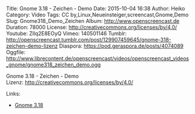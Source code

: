 Title: Gnome 3.18 - Zeichen - Demo
Date: 2015-10-04 16:38
Author: Heiko
Category: Video
Tags: CC by,Linux,Neueinsteiger,screencast,Gnome,Demo
Slug: Gnome318_Demo_Zeichen
Album: http://www.openscreencast.de
Duration: 78000
License: http://creativecommons.org/licenses/by/4.0/
Youtube: ZIlq2E8EOyQ
Vimeo: 140501146
Tumblr: http://openscreencast.tumblr.com/post/129907459645/gnome-318-zeichen-demo-lizenz
Diaspora: https://pod.geraspora.de/posts/4074089
Oggfile: http://www.librecontent.de/openscreencast/videos/openscreencast_videos_gnome/gnome318_zeichen_demo.ogg

Gnome 3.18 - Zeichen - Demo  
Lizenz: <http://creativecommons.org/licenses/by/4.0/>  
  

Links:

  * [Gnome 3.18](https://help.gnome.org/misc/release-notes/3.18/ "Link zu gnome.org" )

